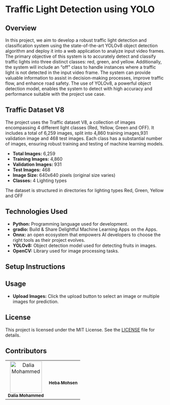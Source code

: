 # Traffic Light Detection using YOLO

## Overview
In this project, we aim to develop a robust traffic light detection and classification system using the state-of-the-art YOLOv8 object detection algorithm and deploy it into a web application to analyze input video frames. The primary objective of this system is to accurately detect and classify traffic lights into three distinct classes: red, green, and yellow. Additionally, the system will include an “off" class to handle instances where a traffic light is not detected in the input video frame.
The system can provide valuable information to assist in decision-making processes, improve traffic flow, and enhance road safety. The use of YOLOv8, a powerful object detection model, enables the system to detect with high accuracy and performance suitable with the project use case.


## Traffic Dataset V8

The project uses the Traffic dataset V8, a collection of images encompassing 4 different light classes (Red, Yellow, Green and OFF). It includes a total of 6,259 images, split into 4,860 training images,931 validation image and 468 test images. Each class has a substantial number of images, ensuring robust training and testing of machine learning models.

- **Total Images:** 6,259
- **Training Images:** 4,860
- **Validation Images:** 931
- **Test Images:** 468
- **Image Size:** 640x640 pixels (original size varies)
- **Classes:** 4 Lighting types

The dataset is structured in directories for lighting types Red, Green, Yellow and OFF

## Technologies Used

- **Python:** Programming language used for development.
- **gradio:** Build & Share Delightful Machine Learning Apps on the Apps.
- **Onnx:** an open ecosystem that empowers AI developers to choose the right tools as their project evolves.
- **YOLOv8:** Object detection model used for detecting fruits in images.
- **OpenCV:** Library used for image processing tasks.

## Setup Instructions


## Usage

- **Upload Images:** Click the upload button to select an image or multiple images for prediction.


## License

This project is licensed under the MIT License. See the [LICENSE](LICENSE) file for details.



## Contributors
<table align="center">
  <tr>
    <td align="center">
    <a href="https://www.linkedin.com/in/daliaelsayed1" target="_black">
    <img src="https://avatars.githubusercontent.com/u/34817624?v=4" width="100px;" alt="Dalia Mohammed"/>
    <br />
      <a href="https://www.linkedin.com/in/heba-mohsen-0346241b1/" target="_black">
    <sub><b>Dalia Mohammed</b></sub></a>
    </td>   
  <td align="center">
    <a href="https://www.linkedin.com/in/heba-mohsen-0346241b1/" target="_black">
    <br />
    <sub><b>Heba Mohsen</b></sub></a>
    </td>   
  </tr>
 </table>





